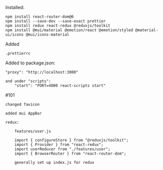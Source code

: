 Installed:

    npm install react-router-dom@6
    npm install --save-dev --save-exact prettier
    npm install redux react-redux @reduxjs/toolkit
    npm install @mui/material @emotion/react @emotion/styled @material-ui/icons @mui/icons-material

Added 

    .prettierrc

Added to package.json:
    
    "proxy": "http://localhost:3000"
    
    and under "scripts": 
        "start": "PORT=4000 react-scripts start"

#101

    changed favicon

    added mui AppBar

    redux:

        features/user.js

        import { configureStore } from "@reduxjs/toolkit";
        import { Provider } from "react-redux";
        import userReducer from "./features/user";
        import { BrowserRouter } from "react-router-dom";

        generally set up index.js for redux

